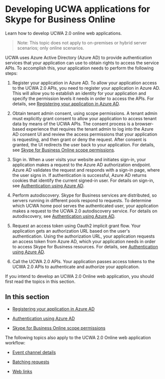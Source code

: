 
# Developing UCWA applications for Skype for Business Online
 Learn how to develop UCWA 2.0 online web applications.



 >Note: This topic does not apply to on-premises or hybrid server scenarios; only online scenarios.


UCWA uses Azure Active Directory (Azure AD) to provide authentication services that your application can use to obtain rights to access the service APIs. To accomplish this, your application needs to perform the following steps:


1. Register your application in Azure AD. To allow your application access to the UCWA 2.0 APIs, you need to register your application in Azure AD. This will allow you to establish an identity for your application and specify the permission levels it needs in order to access the APIs. For details, see [Registering your application in Azure AD](RegisteringYourApplicationInAzureAD.md).
 
2. Obtain tenant admin consent, using scope permissions. A tenant admin must explicitly grant consent to allow your application to access tenant data by means of the UCWA APIs. The consent process is a browser-based experience that requires the tenant admin to log into the Azure AD consent UI and review the access permissions that your application is requesting, and then grant or deny the request. After consent is granted, the UI redirects the user back to your application. For details, see [Skype for Business Online scope permissions](SkypeForBusinessOnlineScopePermissions.md).
 
3. Sign in. When a user visits your website and initiates sign-in, your application makes a request to the Azure AD authorization endpoint. Azure AD validates the request and responds with a sign-in page, where the user signs in. If authentication is successful, Azure AD returns cookies that identify the current signed-in user. For details on sign-in, see [Authentication using Azure AD](AuthenticationUsingAzureAD.md).
 
4. Perform autodiscovery. Skype for Business services are distributed, so servers running in different pools respond to requests. To determine which UCWA home pool serves the authenticated user, your application makes a request to the UCWA 2.0 autodiscovery service. For details on autodiscovery, see [Authentication using Azure AD](AuthenticationUsingAzureAD.md).
 
5. Request an access token using Oauth2 implicit grant flow. Your application gets an authorization URL based on the user's authentication. Using the authorization URL, your application requests an access token from Azure AD, which your application needs in order to access Skype for Business resources. For details, see [Authentication using Azure AD](AuthenticationUsingAzureAD.md).
 
6. Call the UCWA 2.0 APIs. Your application passes access tokens to the UCWA 2.0 APIs to authenticate and authorize your application.
 
If you intend to develop an UCWA 2.0 Online web application, you should first read the topics in this section.

## In this section


- [Registering your application in Azure AD](RegisteringYourApplicationInAzureAD.md)
 
- [Authentication using Azure AD](AuthenticationUsingAzureAD.md)
 
- [Skype for Business Online scope permissions](SkypeForBusinessOnlineScopePermissions.md)
 
The following topics also apply to the UCWA 2.0 Online web application workflow:


- [Event channel details](EventChannelDetails.md)
 
- [Batching requests](BatchingRequests.md)
 
- [Web links](WebLinks.md)
 
